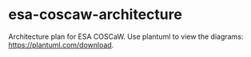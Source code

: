 # esa-coscaw-architecture
Architecture plan for ESA COSCaW. Use plantuml to view the diagrams: https://plantuml.com/download.
